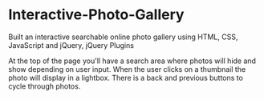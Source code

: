 # Interactive-Photo-Gallery

Built an interactive searchable online photo gallery using HTML, CSS, JavaScript and jQuery, jQuery Plugins

At the top of the page you'll have a search area where photos will hide and show depending on user input. When the user clicks on a thumbnail the photo will display in a lightbox. There is a back and previous buttons to cycle through photos.
